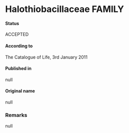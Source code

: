 Halothiobacillaceae FAMILY
=======

#### Status
ACCEPTED

#### According to
The Catalogue of Life, 3rd January 2011

#### Published in
null

#### Original name
null

### Remarks
null